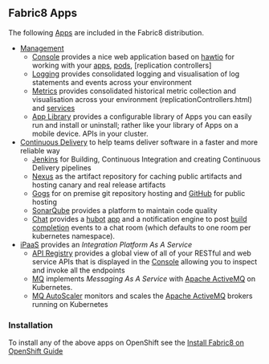 ## Fabric8 Apps

The following [Apps](apps.html) are included in the Fabric8 distribution.

* [Management](management.html)
    * [Console](console.html) provides a nice web application based on [hawtio](http://hawt.io/) for working with your [apps](apps.html), [pods](pods.html), [replication controllers]
    * [Logging](logging.html) provides consolidated logging and visualisation of log statements and events across your environment
    * [Metrics](metrics.html) provides consolidated historical metric collection and visualisation across your environment
(replicationControllers.html) and [services](services.html)
    * [App Library](appLibrary.html) provides a configurable library of Apps you can easily run and install or uninstall; rather like your library of Apps on a mobile device.
APIs in your cluster.
* [Continuous Delivery](cdelivery.html) to help teams deliver software in a faster and more reliable way 
    * [Jenkins](https://jenkins-ci.org/) for Building, Continuous Integration and creating Continuous Delivery pipelines
    * [Nexus](http://www.sonatype.org/nexus/) as the artifact repository for caching public artifacts and hosting canary and real release artifacts
    * [Gogs](http://gogs.io/) for on premise git repository hosting and [GitHub](https://github.com/) for public hosting
    * [SonarQube](http://www.sonarqube.org/) provides a platform to maintain code quality
    * [Chat](chat.html) provides a [hubot](https://hubot.github.com/) [app](apps.html) and a notification engine to post [build completion](builds.html) events to a chat room (which defaults to one room per kubernetes namespace).
* [iPaaS](ipaas.html) provides an _Integration Platform As A Service_  
    * [API Registry](apiRegistry.html) provides a global view of all of your RESTful and web service APIs that is displayed in the [Console](console.html) allowing you to inspect and invoke all the endpoints 
    * [MQ](fabric8MQ.html) implements _Messaging As A Service_ with [Apache ActiveMQ](http://activemq.apache.org/) on Kubernetes.
    * [MQ AutoScaler](fabric8MQAutoScaler.html) monitors and scales the [Apache ActiveMQ](http://activemq.apache.org/) brokers running on Kubernetes
    
### Installation
    
To install any of the above apps on OpenShift see the [Install Fabric8 on OpenShift Guide](fabric8OnOpenShift.html)    
